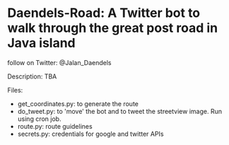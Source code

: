 # Daendels-Road: A Twitter bot to walk through the great post road in Java island

follow on Twitter: @Jalan_Daendels

Description:
TBA

Files:
- get_coordinates.py: to generate the route
- do_tweet.py: to 'move' the bot and to tweet the streetview image. Run using cron job.
- route.py: route guidelines
- secrets.py: credentials for google and twitter APIs
